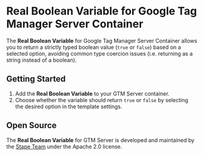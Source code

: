 # Real Boolean Variable for Google Tag Manager Server Container

The **Real Boolean Variable** for Google Tag Manager Server Container allows you to return a strictly typed boolean value (`true` or `false`) based on a selected option, avoiding common type coercion issues (i.e. returning as a string instead of a boolean).

## Getting Started

1. Add the **Real Boolean Variable** to your GTM Server container.
2. Choose whether the variable should return `true` or `false` by selecting the desired option in the template settings.

## Open Source

The **Real Boolean Variable** for GTM Server is developed and maintained by the [Stape Team](https://stape.io/) under the Apache 2.0 license.